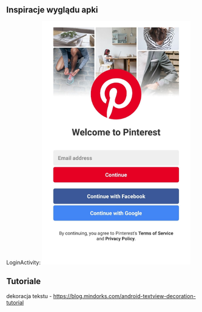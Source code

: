 ## Inspiracje wyglądu apki

LoginActivity:
![pinterest-login-design](images/pinterest_login.png)

## Tutoriale

dekoracja tekstu - https://blog.mindorks.com/android-textview-decoration-tutorial
